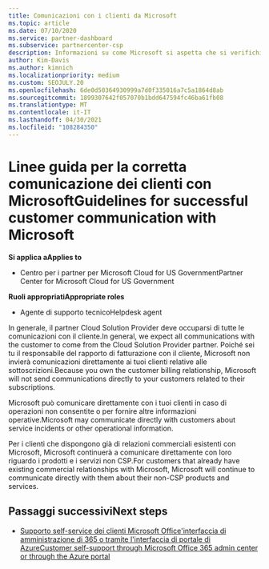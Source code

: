 ```yaml
---
title: Comunicazioni con i clienti da Microsoft
ms.topic: article
ms.date: 07/10/2020
ms.service: partner-dashboard
ms.subservice: partnercenter-csp
description: Informazioni su come Microsoft si aspetta che si verifichino comunicazioni tra clienti e partner nel Cloud Solution Provider programma.
author: Kim-Davis
ms.author: kimnich
ms.localizationpriority: medium
ms.custom: SEOJULY.20
ms.openlocfilehash: 6de0d50364930999a7d0f335016a7c5a1864d8ab
ms.sourcegitcommit: 1899307642f057070b1bdd647594fc46ba61fb08
ms.translationtype: MT
ms.contentlocale: it-IT
ms.lasthandoff: 04/30/2021
ms.locfileid: "108284350"
---
```

# <a name="guidelines-for-successful-customer-communication-with-microsoft"></a><span data-ttu-id="621a5-103">Linee guida per la corretta comunicazione dei clienti con Microsoft</span><span class="sxs-lookup"><span data-stu-id="621a5-103">Guidelines for successful customer communication with Microsoft</span></span>

<span data-ttu-id="621a5-104">**Si applica a**</span><span class="sxs-lookup"><span data-stu-id="621a5-104">**Applies to**</span></span>

- <span data-ttu-id="621a5-105">Centro per i partner per Microsoft Cloud for US Government</span><span class="sxs-lookup"><span data-stu-id="621a5-105">Partner Center for Microsoft Cloud for US Government</span></span>

<span data-ttu-id="621a5-106">**Ruoli appropriati**</span><span class="sxs-lookup"><span data-stu-id="621a5-106">**Appropriate roles**</span></span>

- <span data-ttu-id="621a5-107">Agente di supporto tecnico</span><span class="sxs-lookup"><span data-stu-id="621a5-107">Helpdesk agent</span></span>

<span data-ttu-id="621a5-108">In generale, il partner Cloud Solution Provider deve occuparsi di tutte le comunicazioni con il cliente.</span><span class="sxs-lookup"><span data-stu-id="621a5-108">In general, we expect all communications with the customer to come from the Cloud Solution Provider partner.</span></span> <span data-ttu-id="621a5-109">Poiché sei tu il responsabile del rapporto di fatturazione con il cliente, Microsoft non invierà comunicazioni direttamente ai tuoi clienti relative alle sottoscrizioni.</span><span class="sxs-lookup"><span data-stu-id="621a5-109">Because you own the customer billing relationship, Microsoft will not send communications directly to your customers related to their subscriptions.</span></span>

<span data-ttu-id="621a5-110">Microsoft può comunicare direttamente con i tuoi clienti in caso di operazioni non consentite o per fornire altre informazioni operative.</span><span class="sxs-lookup"><span data-stu-id="621a5-110">Microsoft may communicate directly with customers about service incidents or other operational information.</span></span>

<span data-ttu-id="621a5-111">Per i clienti che dispongono già di relazioni commerciali esistenti con Microsoft, Microsoft continuerà a comunicare direttamente con loro riguardo i prodotti e i servizi non CSP.</span><span class="sxs-lookup"><span data-stu-id="621a5-111">For customers that already have existing commercial relationships with Microsoft, Microsoft will continue to communicate directly with them about their non-CSP products and services.</span></span>

## <a name="next-steps"></a><span data-ttu-id="621a5-112">Passaggi successivi</span><span class="sxs-lookup"><span data-stu-id="621a5-112">Next steps</span></span>

- [<span data-ttu-id="621a5-113">Supporto self-service dei clienti Microsoft Office'interfaccia di amministrazione di 365 o tramite l'interfaccia di portale di Azure</span><span class="sxs-lookup"><span data-stu-id="621a5-113">Customer self-support through Microsoft Office 365 admin center or through the Azure portal</span></span>](customer-self-support.md)